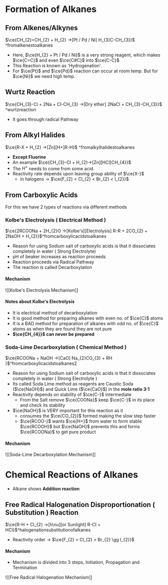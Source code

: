 # Formation of Alkanes
## From Alkenes/Alkynes

$\ce{CH_{2}=CH_{2} + H_{2} ->[Pt / Pd / Ni] H_{3}C-CH_{3}}$ ^fromalkenestoalkanes

- Here, $\ce{H_{2} + Pt / Pd / Ni}$ is a very strong reagent, which makes
  $\ce{C=C}$ and even $\ce{C#C}$ into $\ce{C-C}$
- This Reaction is known as 'Hydrogenation'.
- For $\ce{Pt}$ and $\ce{Pd}$ reaction can occur at room temp. But for $\ce{Ni}$ we need high temp.

## Wurtz Reaction

$\ce{CH_{3}-Cl + 2Na + Cl-CH_{3} ->[Dry ether] 2NaCl + CH_{3}-CH_{3}}$ ^wurtzreaction
- It goes through radical Pathway

## From Alkyl Halides 

$\ce{R-X + H_{2} ->[Zn][H+]R-H}$ ^fromalkylhalidestoalkanes

- **Except Fluorine** 
- An example $\ce{CH_{3}-Cl + H_{2}->[Zn][HCl]CH_{4}}$
- The $H^+$ needs to come from some acid.
- Reactivity rate depends upon leaving group ability of $\ce{X-}$
  - in halogens -> $\ce{F_{2} < Cl_{2} < Br_{2} < I_{2}}$

## From Carboxylic Acids

For this we have 2 types of reactions via different methods
### Kolbe's Electrolysis ( Electrical Method )

$\ce{2RCOONa + 2H_{2}O ->[Kolbe's][Electrolysis] R-R + 2CO_{2} + 2NaOH + H_{2}}$^fromcarboxylicacidstoalkanes

- Reason for using Sodium salt of carboxylic acids is that it dissociates completely in water ( Strong Electrolyte)
- pH of beaker increases as reaction proceeds
- Reaction proceeds via Radical Pathway 
- The reaction is called Decarboxylation
#### Mechanism

![[Kolbe's Electrolysis Mechanism]]
#### Notes about Kolbe's Electrolysis

- It is electrical method of decarboxylation
- It is good method for preparing alkanes with even no. of $\ce{C}$ atoms
- It is a BAD method for preparation of alkanes with odd no. of $\ce{C}$ atoms as when they are found they are not pure
- **$\ce{CH_{4}}$ can never be prepared**
### Soda-Lime Decarboxylation ( Chemical Method )

$\ce{RCOONa + NaOH ->[CaO] Na_{2}CO_{3} + RH }$^fromcarboxylicacidstoalkanes2

- Reason for using Sodium salt of carboxylic acids is that it dissociates completely in water ( Strong Electrolyte )
- Its called Soda Lime method as reagents are Caustic Soda ($\ce{NaOH}$) and Quick Lime ($\ce{CaO}$) in the **mole ratio 3:1** 
- Reactivity depends on stability of $\ce{C-}$ intermediate
  - From the Salt remove $\ce{COONa}$ keep $\ce{C-}$ in its place and check its stability
- $\ce{NaOH}$ is VERY important for this reaction as it
  - consumes the $\ce{CO_{2}}$ formed making the slow step faster
  - $\ce{RCOO-}$ wants $\ce{H+}$ from water to form stable $\ce{RCOOH}$ but $\ce{NaOH}$ prevents this and forms $\ce{RCOONa}$ to get pure product
#### Mechanism

![[Soda-Lime Decarboxylation Mechanism]]
# Chemical Reactions of Alkanes

- Alkane shows **Addition reaction**

## Free Radical Halogenation Disproportionation ( Substitution ) Reaction

$\ce{R-H + Cl_{2} ->[h\nu][or Sunlight] R-Cl + HCl}$^halogenationsubstitutionofalkanes

- Reactivity order -> $\ce{F_{2} > Cl_{2} > Br_{2} \gg I_{2}}$

#### Mechanism

- Mechanism is divided into 3 steps, Initiation, Propagation and Termination

![[Free Radical Halogenation Mechanism]]

